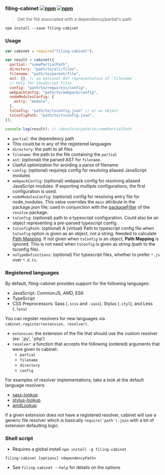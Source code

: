 ### filing-cabinet [![npm](http://img.shields.io/npm/v/filing-cabinet.svg)](https://npmjs.org/package/filing-cabinet) [![npm](http://img.shields.io/npm/dm/filing-cabinet.svg)](https://npmjs.org/package/filing-cabinet)

> Get the file associated with a dependency/partial's path

`npm install --save filing-cabinet`

### Usage

```js
var cabinet = require("filing-cabinet");

var result = cabinet({
  partial: "somePartialPath",
  directory: "path/to/all/files",
  filename: "path/to/parent/file",
  ast: {}, // an optional AST representation of `filename`
  // Only for JavaScript files
  config: "path/to/requirejs/config",
  webpackConfig: "path/to/webpack/config",
  nodeModulesConfig: {
    entry: "module",
  },
  tsConfig: "path/to/tsconfig.json" // or an object
  tsConfigPath: "path/to/tsconfig.json",
});

console.log(result); // /absolute/path/to/somePartialPath
```

* `partial`: the dependency path
 * This could be in any of the registered languages
* `directory`: the path to all files
* `filename`: the path to the file containing the `partial`
* `ast`: (optional) the parsed AST for `filename`.
 * Useful optimization for avoiding a parse of filename
* `config`: (optional) requirejs config for resolving aliased JavaScript modules
* `webpackConfig`: (optional) webpack config for resolving aliased JavaScript modules. If exporting multiple configurations, the first configuration is used.
* `nodeModulesConfig`: (optional) config for resolving entry file for node_modules. This value overrides the `main` attribute in the package.json file; used in conjunction with the [packageFilter](https://github.com/browserify/resolve#resolveid-opts-cb) of the `resolve` package.
* `tsConfig`: (optional) path to a typescript configuration. Could also be an object representing a pre-parsed typescript config.
* `tsConfigPath`: (optional) A (virtual) Path to typescript config file when `tsConfig` option is given as an object, not a string. Needed to calculate [Path Mapping](https://www.typescriptlang.org/docs/handbook/module-resolution.html#path-mapping). If not given when `tsConfig` is an object, **Path Mapping** is ignored. This is not need when `tsConfig` is given as string (path to the tsconfig file).
* `noTypeDefinitions`: (optional) For typescript files, whether to prefer `*.js` over `*.d.ts`.

### Registered languages

By default, filing-cabinet provides support for the following languages:

- JavaScript: CommonJS, AMD, ES6
- TypeScript
- CSS Preprocessors: Sass (`.scss` and `.sass`), Stylus (`.styl`), and Less (`.less`)

You can register resolvers for new languages via `cabinet.register(extension, resolver)`.

- `extension`: the extension of the file that should use the custom resolver (ex: '.py', '.php')
- `resolver`: a function that accepts the following (ordered) arguments that were given to cabinet:
  - `partial`
  - `filename`
  - `directory`
  - `config`

For examples of resolver implementations, take a look at the default language resolvers:

- [sass-lookup](https://github.com/mrjoelkemp/node-sass-lookup)
- [stylus-lookup](https://github.com/mrjoelkemp/node-stylus-lookup)
- [amdLookup](https://github.com/mrjoelkemp/node-module-lookup-amd)

If a given extension does not have a registered resolver, cabinet will use
a generic file resolver which is basically `require('path').join` with a bit of extension defaulting logic.

### Shell script

- Requires a global install `npm install -g filing-cabinet`

`filing-cabinet [options] <dependencyPath>`

- See `filing-cabinet --help` for details on the options
